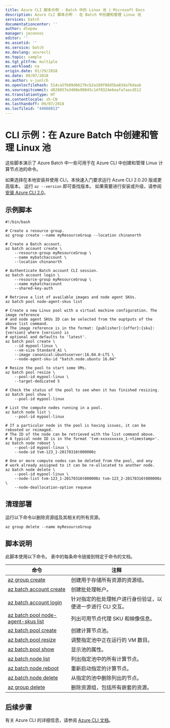 ```yaml
---
title: Azure CLI 脚本示例 - Batch 中的 Linux 池 | Microsoft Docs
description: Azure CLI 脚本示例 - 在 Batch 中创建和管理 Linux 池
services: batch
documentationcenter: ''
author: dlepow
manager: jeconnoc
editor: ''
ms.assetid: ''
ms.service: batch
ms.devlang: azurecli
ms.topic: sample
ms.tgt_pltfrm: multiple
ms.workload: na
origin.date: 01/29/2018
ms.date: 09/07/2018
ms.author: v-junlch
ms.openlocfilehash: 514ca5fb09d66276cb2a189f08d5ba83da76daab
ms.sourcegitcommit: d828857e3408e90845c14f0324e6eafa7aacd512
ms.translationtype: HT
ms.contentlocale: zh-CN
ms.lasthandoff: 09/07/2018
ms.locfileid: "44068013"
---
```

# <a name="cli-example-create-and-manage-a-linux-pool-in-azure-batch"></a>CLI 示例：在 Azure Batch 中创建和管理 Linux 池

这些脚本演示了 Azure Batch 中一些可用于在 Azure CLI 中创建和管理 Linux 计算节点池的命令。

如果选择在本地安装并使用 CLI，本快速入门要求运行 Azure CLI 2.0.20 版或更高版本。 运行 `az --version` 即可查找版本。 如果需要进行安装或升级，请参阅[安装 Azure CLI 2.0](/cli/install-azure-cli)。 

## <a name="example-script"></a>示例脚本
```azurecli
#!/bin/bash

# Create a resource group.
az group create --name myResourceGroup --location chinanorth

# Create a Batch account.
az batch account create \
    --resource-group myResourceGroup \
    --name mybatchaccount \
    --location chinanorth

# Authenticate Batch account CLI session.
az batch account login \
    --resource-group myResourceGroup \
    --name mybatchaccount
    --shared-key-auth

# Retrieve a list of available images and node agent SKUs.
az batch pool node-agent-skus list

# Create a new Linux pool with a virtual machine configuration. The image reference 
# and node agent SKUs ID can be selected from the ouptputs of the above list command.
# The image reference is in the format: {publisher}:{offer}:{sku}:{version} where {version} is
# optional and defaults to 'latest'.
az batch pool create \
    --id mypool-linux \
    --vm-size Standard_A1 \
    --image canonical:ubuntuserver:16.04.0-LTS \
    --node-agent-sku-id "batch.node.ubuntu 16.04"

# Resize the pool to start some VMs.
az batch pool resize \
    --pool-id mypool-linux \
    --target-dedicated 5

# Check the status of the pool to see when it has finished resizing.
az batch pool show \
    --pool-id mypool-linux

# List the compute nodes running in a pool.
az batch node list \
    --pool-id mypool-linux

# If a particular node in the pool is having issues, it can be rebooted or reimaged.
# The ID of the node can be retrieved with the list command above.
# A typical node ID is in the format 'tvm-xxxxxxxxxx_1-<timestamp>'.
az batch node reboot \
    --pool-id mypool-linux \
    --node-id tvm-123_1-20170316t000000z

# One or more compute nodes can be deleted from the pool, and any
# work already assigned to it can be re-allocated to another node.
az batch node delete \
    --pool-id mypool-linux \
    --node-list tvm-123_1-20170316t000000z tvm-123_2-20170316t000000z \
    --node-deallocation-option requeue
```
## <a name="clean-up-deployment"></a>清理部署

运行以下命令以删除资源组及其相关的所有资源。

```azurecli
az group delete --name myResourceGroup
```

## <a name="script-explanation"></a>脚本说明

此脚本使用以下命令。 表中的每条命令链接到特定于命令的文档。

| 命令 | 注释 |
|---|---|
| [az group create](/cli/group#az-group-create) | 创建用于存储所有资源的资源组。 |
| [az batch account create](/cli/batch/account#az-batch-account-create) | 创建批处理帐户。 |
| [az batch account login](/cli/batch/account#az-batch-account-login) | 针对指定的批处理帐户进行身份验证，以便进一步进行 CLI 交互。  |
| [az batch pool node-agent-skus list](/cli/batch/pool/node-agent-skus#az-batch-pool-node-agent-skus-list) | 列出可用节点代理 SKU 和映像信息。  |
| [az batch pool create](/cli/batch/pool#az-batch-pool-create) | 创建计算节点池。  |
| [az batch pool resize](/cli/batch/pool#az-batch-pool-resize) | 调整指定池中正在运行的 VM 数目。  |
| [az batch pool show](/cli/batch/pool#az-batch-pool-show) | 显示池的属性。  |
| [az batch node list](/cli/batch/node#az-batch-node-list) | 列出指定池中的所有计算节点。  |
| [az batch node reboot](/cli/batch/node#az-batch-node-reboot) | 重新启动指定的计算节点。  |
| [az batch node delete](/cli/batch/node#az-batch-node-delete) | 从指定的池中删除列出的节点。  |
| [az group delete](/cli/group#az-group-delete) | 删除资源组，包括所有嵌套的资源。 |

## <a name="next-steps"></a>后续步骤

有关 Azure CLI 的详细信息，请参阅 [Azure CLI 文档](/cli)。

<!-- Update_Description: link update -->